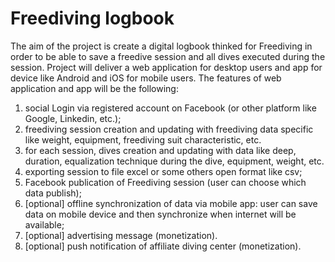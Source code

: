 # Freediving logbook
The aim of the project is create a digital logbook thinked for Freediving in order to be able to save a freedive session and all dives executed during the session.
Project will deliver a web application for desktop users and app for device like Android and iOS for mobile users.
The features of web application and app will be the following:

1. social Login via registered account on Facebook (or other platform like Google, Linkedin, etc.);
2. freediving session creation and updating with freediving data specific like weight, equipment, freediving suit characteristic, etc.
3. for each session, dives creation and updating with data like deep, duration, equalization technique during the dive, equipment, weight, etc.
4. exporting session to file excel or some others open format like csv;
5. Facebook publication of Freediving session (user can choose which data publish);
6. [optional] offline synchronization of data via mobile app: user can save data on mobile device and then synchronize when internet will be available;
7. [optional] advertising message (monetization).
8. [optional] push notification of affiliate diving center (monetization). 
